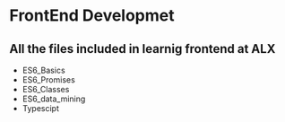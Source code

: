 # FrontEnd Developmet
## All the files included in learnig frontend at ALX
* ES6_Basics
* ES6_Promises
* ES6_Classes
* ES6_data_mining
* Typescipt